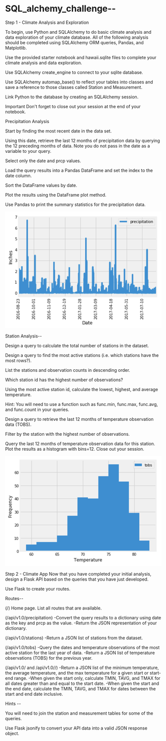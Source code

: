 # SQL_alchemy_challenge--

Step 1 - Climate Analysis and Exploration

To begin, use Python and SQLAlchemy to do basic climate analysis and data exploration of your climate database. All of the following analysis should be completed using SQLAlchemy ORM queries, Pandas, and Matplotlib.

Use the provided starter notebook and hawaii.sqlite files to complete your climate analysis and data exploration.

Use SQLAlchemy create_engine to connect to your sqlite database.

Use SQLAlchemy automap_base() to reflect your tables into classes and save a reference to those classes called Station and Measurement.

Link Python to the database by creating an SQLAlchemy session.

Important Don't forget to close out your session at the end of your notebook.

Precipitation Analysis

Start by finding the most recent date in the data set.

Using this date, retrieve the last 12 months of precipitation data by querying the 12 preceding months of data. Note you do not pass in the date as a variable to your query.

Select only the date and prcp values.

Load the query results into a Pandas DataFrame and set the index to the date column.

Sort the DataFrame values by date.

Plot the results using the DataFrame plot method.

Use Pandas to print the summary statistics for the precipitation data.

![plot](./images/precipitation.png)

Station Analysis--

Design a query to calculate the total number of stations in the dataset.

Design a query to find the most active stations (i.e. which stations have the most rows?).

List the stations and observation counts in descending order.

Which station id has the highest number of observations?

Using the most active station id, calculate the lowest, highest, and average temperature.

Hint: You will need to use a function such as func.min, func.max, func.avg, and func.count in your queries.

Design a query to retrieve the last 12 months of temperature observation data (TOBS).

Filter by the station with the highest number of observations.

Query the last 12 months of temperature observation data for this station.
Plot the results as a histogram with bins=12.
Close out your session.

![plot](./images/station-histogram.png)

Step 2 - Climate App
Now that you have completed your initial analysis, design a Flask API based on the queries that you have just developed.

Use Flask to create your routes.


Routes--

(/) Home page.
List all routes that are available.

(/api/v1.0/precipitation)
-Convert the query results to a dictionary using date as the key and prcp as the value.
-Return the JSON representation of your dictionary.

(/api/v1.0/stations)
-Return a JSON list of stations from the dataset.

(/api/v1.0/tobs)
-Query the dates and temperature observations of the most active station for the last year of data.
-Return a JSON list of temperature observations (TOBS) for the previous year.

(/api/v1.0/<start> and /api/v1.0/<start>/<end>)
-Return a JSON list of the minimum temperature, the average temperature, and the max temperature for a given start or start-end range.
-When given the start only, calculate TMIN, TAVG, and TMAX for all dates greater than and equal to the start date.
-When given the start and the end date, calculate the TMIN, TAVG, and TMAX for dates between the start and end date inclusive.


Hints --

You will need to join the station and measurement tables for some of the queries.

Use Flask jsonify to convert your API data into a valid JSON response object.
